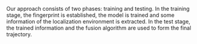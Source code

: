 Our approach consists of two phases: training and testing. In the training stage, the fingerprint is established, the model is trained and some information of the localization environment is extracted. In the test stage, the trained information and the fusion algorithm are used to form the final trajectory.
